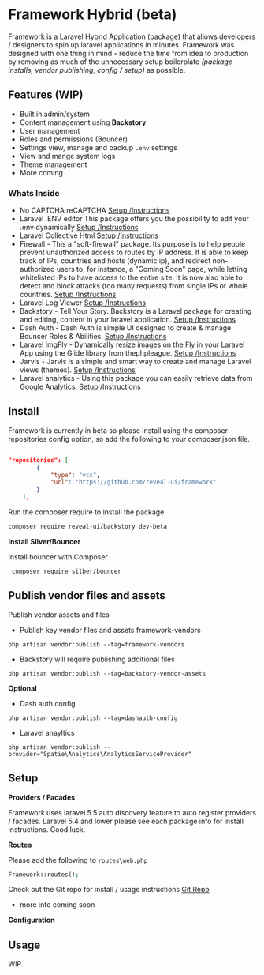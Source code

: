 # Framework Hybrid (beta)

Framework is a Laravel Hybrid Application (package) that allows developers / designers to spin up laravel applications in minutes. Framework was designed with one thing in mind - reduce the time from idea to production by removing as much of the unnecessary setup boilerplate *(package installs, vendor publishing, config / setup)* as possible.

## Features (WIP)

* Built in admin/system
* Content management using **Backstory**
* User management
* Roles and permissions (Bouncer)
* Settings view, manage and backup `.env` settings
* View and mange system logs
* Theme management
* More coming

### Whats Inside

- No CAPTCHA reCAPTCHA [Setup /Instructions](https://github.com/anhskohbo/no-captcha)
- Laravel .ENV editor This package offers you the possibility to edit your .env dynamically [Setup /Instructions](https://github.com/Brotzka/laravel-dotenv-editor)
- Laravel Collective Html [Setup /Instructions](https://github.com/LaravelCollective/html)
- Firewall - This a "soft-firewall" package. Its purpose is to help people prevent unauthorized access to routes by IP address. It is able to keep track of IPs, countries and hosts (dynamic ip), and redirect non-authorized users to, for instance, a "Coming Soon" page, while letting whitelisted IPs to have access to the entire site. It is now also able to detect and block attacks (too many requests) from single IPs or whole countries. [Setup /Instructions](https://github.com/antonioribeiro/firewall)
- Laravel Log Viewer [Setup /Instructions](https://github.com/rap2hpoutre/laravel-log-viewer)
- Backstory - Tell Your Story. Backstory is a Laravel package for creating and editing, content in your laravel application. [Setup /Instructions](https://github.com/shawnsandy/backstory)
- Dash Auth - Dash Auth is simple UI designed to create & manage Bouncer Roles & Abilities. [Setup /Instructions](https://github.com/shawnsandy/dash-auth)
- Laravel ImgFly - Dynamically resize images on the Fly in your Laravel App using the Glide library from thephpleague. [Setup /Instructions](https://github.com/shawnsandy/img-fly)
- Jarvis - Jarvis is a simple and smart way to create and manage Laravel views (themes). [Setup /Instructions](https://github.com/shawnsandy/jarvis)
- Laravel analytics - Using this package you can easily retrieve data from Google Analytics. [Setup /Instructions](https://github.com/spatie/laravel-analytics)


## Install

Framework is currently in beta so please install using the composer repositories config option, so add the following to your composer.json file.

``` json

"repositories": [
        {
            "type": "vcs",
            "url": "https://github.com/reveal-ui/framework"
        }
	],

```

Run the composer require to install the package

```bash
composer require reveal-ui/backstory dev-beta
```

__Install Silver/Bouncer__

Install bouncer with Composer

```
 composer require silber/bouncer

```

## Publish vendor files and assets

Publish vendor assets and files

* Publish key vendor files and assets framework-vendors

```
php artisan vendor:publish --tag=framework-vendors
```

* Backstory will require publishing additional files

```
php artisan vendor:publish --tag=backstory-vendor-assets
```

__Optional__

* Dash auth config

```
php artisan vendor:publish --tag=dashauth-config

```

* Laravel anayltics

```
php artisan vendor:publish --provider="Spatie\Analytics\AnalyticsServiceProvider"
```


## Setup

__Providers / Facades__

Framework uses laravel 5.5 auto discovery feature to auto register providers / facades. Laravel 5.4 and lower please see each package info for install instructions. Good luck.

__Routes__

Please add the following to `routes\web.php`

``` php
Framework::routes();
```

Check out the Git repo for install / usage instructions [Git Repo](https://github.com/JosephSilber/bouncer)


* more info coming soon

__Configuration__

## Usage

WIP..
